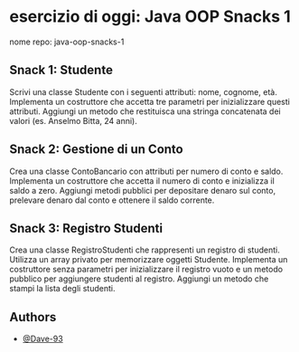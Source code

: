# esercizio di oggi: Java OOP Snacks 1

nome repo: java-oop-snacks-1

## Snack 1: Studente
Scrivi una classe Studente con i seguenti attributi: nome, cognome, età. Implementa un costruttore che accetta tre parametri per inizializzare questi attributi. Aggiungi un metodo che restituisca una stringa concatenata dei valori (es. Anselmo Bitta, 24 anni).

## Snack 2: Gestione di un Conto
Crea una classe ContoBancario con attributi per numero di conto e saldo. Implementa un costruttore che accetta il numero di conto e inizializza il saldo a zero. Aggiungi metodi pubblici per depositare denaro sul conto, prelevare denaro dal conto e ottenere il saldo corrente.

## Snack 3: Registro Studenti
Crea una classe RegistroStudenti che rappresenti un registro di studenti. Utilizza un array privato per memorizzare oggetti Studente. Implementa un costruttore senza parametri per inizializzare il registro vuoto e un metodo pubblico per aggiungere studenti al registro. Aggiungi un metodo che stampi la lista degli studenti.

## Authors

- [@Dave-93](https://www.github.com/Dave-93)